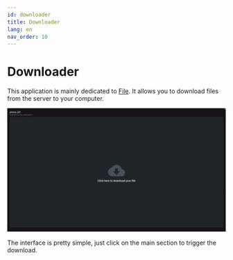 ```yaml
---
id: downloader
title: Downloader
lang: en
nav_order: 10
---
```


# Downloader

This application is mainly dedicated to [File](../items/file.md). It allows you to download files from the server to your computer.

![Download](../../_medias/screenshots/downloader.webp)

The interface is pretty simple, just click on the main section to trigger the download.